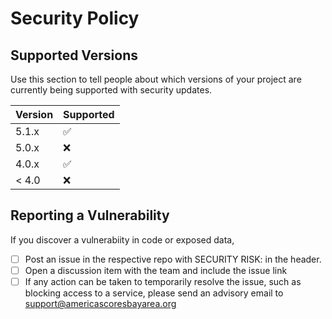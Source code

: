 # Security Policy

## Supported Versions

Use this section to tell people about which versions of your project are
currently being supported with security updates.

| Version | Supported          |
| ------- | ------------------ |
| 5.1.x   | :white_check_mark: |
| 5.0.x   | :x:                |
| 4.0.x   | :white_check_mark: |
| < 4.0   | :x:                |

## Reporting a Vulnerability
If you discover a vulnerabiity in code or exposed data, 
- [ ] Post an issue in the respective repo with SECURITY RISK: in the header.
- [ ] Open a discussion item with the team and include the issue link
- [ ] If any action can be taken to temporarily resolve the issue, such as blocking access to a service, please send an advisory email to support@americascoresbayarea.org
